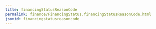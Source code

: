 ```yaml
---
title: financingStatusReasonCode
permalink: finance/FinancingStatus.financingStatusReasonCode.html
jsonid: financingstatusreasoncode
---
```

